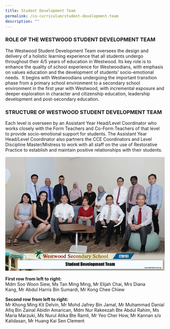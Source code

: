 ```yaml
---
title: Student Development Team
permalink: /co-curriculum/student-development-team
description: ""
---
```

### ROLE OF THE WESTWOOD STUDENT DEVELOPMENT TEAM 

The Westwood Student Development Team oversees the design and delivery of a holistic learning experience that all students undergo throughout their 4/5 years of education in Westwood. Its key role is to enhance the quality of school experience for Westwoodians, with emphasis on values education and the development of students’ socio-emotional needs.  It begins with Westwoodians undergoing the important transition phase from a primary school environment to a secondary school environment in the first year with Westwood, with incremental exposure and deeper exploration in character and citizenship education, leadership development and post-secondary education.   

  

### STRUCTURE OF WESTWOOD STUDENT DEVELOPMENT TEAM 

Each level is overseen by an Assistant Year Head/Level Coordinator who works closely with the Form Teachers and Co-Form Teachers of that level to provide socio-emotional support for students. The Assistant Year Head/Level Coordinator also partners the CCE Coordinators and Level Discipline Master/Mistress to work with all staff on the use of Restorative Practice to establish and maintain positive relationships with their students.

![](/images/student%20development%20team%202.jpeg)

**First row from left to right:**  
Mdm Soo Woon Siew, Ms Tan Ming Ming, Mr Elijah Chai, Mrs Diana Kang, Mr Abdul Harris Bin Sumardi, Mr Kong Chee Chiew  
  
**Second row from left to right:**  
Mr Khong Ming Kit Delvin, Mr Mohd Jafrey Bin Jamal, Mr Muhammad Danial Afiq Bin Zainal Abidin Amarican, Mdm Nur Rakeezah Bte Abdul Rahim, Ms Maria Marzuki, Ms Nurul Atika Bte Ramli, Mr Yeo Cher How, Mr Kannan s/o Kalidasan, Mr Huang Kai Sen Clement
